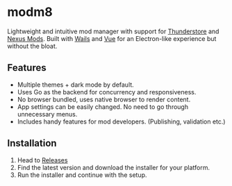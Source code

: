 # modm8
Lightweight and intuitive mod manager with support for [Thunderstore]() and [Nexus Mods]().
Built with [Wails]() and [Vue]() for an Electron-like experience but without the bloat.

## Features
- Multiple themes + dark mode by default.
- Uses Go as the backend for concurrency and responsiveness.
- No browser bundled, uses native browser to render content.
- App settings can be easily changed. No need to go through unnecessary menus.
- Includes handy features for mod developers. (Publishing, validation etc.)

## Installation
1. Head to [Releases]()
2. Find the latest version and download the installer for your platform.
3. Run the installer and continue with the setup.
